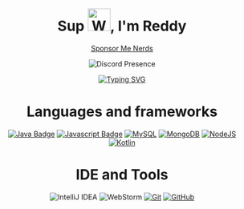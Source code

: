 <h1 align="center">Sup <img src="https://raw.githubusercontent.com/nixin72/nixin72/master/wave.gif" 
         alt="Waving hand animated gif"
         height="45"
         width="45" />, I'm Reddy</h1>
<div align="center">
         
[Sponsor Me Nerds](https://github.com/sponsors/JustReddy7397)
<div align="center">
         
![Discord Presence](https://lanyard.kyrie25.dev/api/729270256777953312?idleMessage=Probably%20eating.%20Ping%20me%20and%20get%20eaten%20aswell.)
<div align="center">

[![Typing SVG](https://readme-typing-svg.herokuapp.com?font=Arial&size=24&duration=3000&color=F70000&center=true&vCenter=true&lines=I'm+a+moron+that+loves+to+code+%3AD)](https://git.io/typing-svg)
</div>
<div align="center">
  
<h1>Languages and frameworks</h1>
  
[![Java Badge](https://img.shields.io/badge/Java-ED8B00?style=for-the-badge&logo=java&logoColor=white)](#)
[![Javascript Badge](https://img.shields.io/badge/JavaScript-F7DF1E?style=for-the-badge&logo=javascript&logoColor=black)](#)
[![MySQL](https://img.shields.io/badge/mysql-%2300f.svg?style=for-the-badge&logo=mysql&logoColor=white)](#)
[![MongoDB](https://img.shields.io/badge/MongoDB-%234ea94b.svg?style=for-the-badge&logo=mongodb&logoColor=white)](#)
[![NodeJS](https://img.shields.io/badge/node.js-6DA55F?style=for-the-badge&logo=node.js&logoColor=white)](#)
[![Kotlin](https://img.shields.io/badge/KOTLIN-B75EA4?style=for-the-badge&logo=kotlin&logoColor=white)](#)
<h1>IDE and Tools</h1>

![IntelliJ IDEA](https://img.shields.io/badge/Intellij_IDEA-000000.svg?style=for-the-badge&logo=intellij-idea&logoColor=white)
![WebStorm](https://img.shields.io/badge/webstorm-143?style=for-the-badge&logo=webstorm&logoColor=white&color=black)
[![Git](https://img.shields.io/badge/git-%23F05033.svg?style=for-the-badge&logo=git&logoColor=white)](https://git-scm.com/)
[![GitHub](https://img.shields.io/badge/github-%23121011.svg?style=for-the-badge&logo=github&logoColor=white)](https://github.com)

</div>
